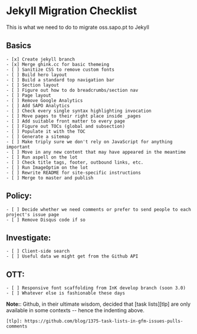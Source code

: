 # Jekyll Migration Checklist

This is what we need to do to migrate oss.sapo.pt to Jekyll

## Basics

    - [x] Create jekyll branch
    - [x] Merge ghink.cc for basic themeing
    - [ ] Sanitize CSS to remove custom fonts
    - [ ] Build hero layout
    - [ ] Build a standard top navigation bar
    - [ ] Section layout 
    - [ ] Figure out how to do breadcrumbs/section nav
    - [ ] Page layout
    - [ ] Remove Google Analytics
    - [ ] Add SAPO Analytics
    - [ ] Check every single syntax highlighting invocation
    - [ ] Move pages to their right place inside _pages
    - [ ] Add suitable front matter to every page
    - [ ] Figure out TOCs (global and subsection)
    - [ ] Populate it with the TOC
    - [ ] Generate a sitemap
    - [ ] Make triply sure we don't rely on JavaScript for anything important
    - [ ] Move in any new content that may have appeared in the meantime
    - [ ] Run aspell on the lot
    - [ ] Check title tags, footer, outbound links, etc.
    - [ ] Run ImageOptim on the lot
    - [ ] Rewrite README for site-specific instructions
    - [ ] Merge to master and publish

## Policy:

    - [ ] Decide whether we need comments or prefer to send people to each project's issue page
    - [ ] Remove Disqus code if so

## Investigate:

    - [ ] Client-side search
    - [ ] Useful data we might get from the Github API

## OTT:

    - [ ] Responsive font scaffolding from InK develop branch (soon 3.0)
    - [ ] Whatever else is fashionable these days


**Note:**: Github, in their ultimate wisdom, decided that [task lists][tlp] are only available in some contexts -- hence the indenting above.

    [tlp]: https://github.com/blog/1375-task-lists-in-gfm-issues-pulls-comments

